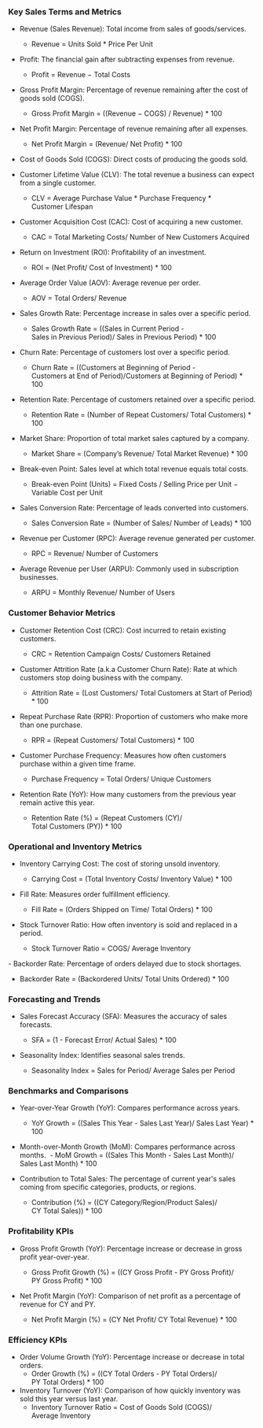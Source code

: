 ### Key Sales Terms and Metrics

- Revenue (Sales Revenue): Total income from sales of goods/services.
  - Revenue = Units Sold  * Price Per Unit
 
- Profit: The financial gain after subtracting expenses from revenue.
  - Profit = Revenue − Total Costs

- Gross Profit Margin: Percentage of revenue remaining after the cost of goods sold (COGS).
  - Gross Profit Margin = ((Revenue − COGS) / Revenue) * 100
 
- Net Profit Margin: Percentage of revenue remaining after all expenses.
  - Net Profit Margin = (Revenue/ Net Profit) * 100
 
- Cost of Goods Sold (COGS): Direct costs of producing the goods sold.

- Customer Lifetime Value (CLV): The total revenue a business can expect from a single customer.
  - CLV = Average Purchase Value * Purchase Frequency * Customer Lifespan

- Customer Acquisition Cost (CAC): Cost of acquiring a new customer.
  - CAC = Total Marketing Costs/ Number of New Customers Acquired

- Return on Investment (ROI): Profitability of an investment.
  - ROI = (Net Profit/ Cost of Investment) * 100

- Average Order Value (AOV): Average revenue per order.
  - AOV = Total Orders/ Revenue
​
- Sales Growth Rate: Percentage increase in sales over a specific period.
  - Sales Growth Rate = ((Sales in Current Period - Sales in Previous Period)/ Sales in Previous Period) * 100

- Churn Rate: Percentage of customers lost over a specific period.
  - Churn Rate = ((Customers at Beginning of Period - Customers at End of Period)/Customers at Beginning of Period) * 100

- Retention Rate: Percentage of customers retained over a specific period.
  - Retention Rate = (Number of Repeat Customers/ Total Customers) * 100

- Market Share: Proportion of total market sales captured by a company.
  - Market Share = (Company’s Revenue/ Total Market Revenue) * 100

- Break-even Point: Sales level at which total revenue equals total costs.
  - Break-even Point (Units) = Fixed Costs / Selling Price per Unit − Variable Cost per Unit

- Sales Conversion Rate: Percentage of leads converted into customers.
  - Sales Conversion Rate = (Number of Sales/ Number of Leads) * 100

- Revenue per Customer (RPC): Average revenue generated per customer.
  - RPC = Revenue/ Number of Customers

- Average Revenue per User (ARPU): Commonly used in subscription businesses.
  - ARPU = Monthly Revenue/ Number of Users

### Customer Behavior Metrics

- Customer Retention Cost (CRC): Cost incurred to retain existing customers.
  - CRC = Retention Campaign Costs/ Customers Retained

- Customer Attrition Rate (a.k.a Customer Churn Rate): Rate at which customers stop doing business with the company.
  - Attrition Rate = (Lost Customers/ Total Customers at Start of Period) * 100​

- Repeat Purchase Rate (RPR): Proportion of customers who make more than one purchase.
  - RPR = (Repeat Customers/ Total Customers) * 100

- Customer Purchase Frequency: Measures how often customers purchase within a given time frame.
  - Purchase Frequency = Total Orders/ Unique Customers

- Retention Rate (YoY): How many customers from the previous year remain active this year.
  - Retention Rate (%) = (Repeat Customers (CY)/ Total Customers (PY)) * 100
    
### Operational and Inventory Metrics

- Inventory Carrying Cost: The cost of storing unsold inventory.
  - Carrying Cost = (Total Inventory Costs/ Inventory Value) * 100

- Fill Rate: Measures order fulfillment efficiency.
  - Fill Rate = (Orders Shipped on Time/ Total Orders) * 100
 
- Stock Turnover Ratio: How often inventory is sold and replaced in a period.
  - Stock Turnover Ratio = COGS/ Average Inventory

​- Backorder Rate: Percentage of orders delayed due to stock shortages.
  - Backorder Rate = (Backordered Units/ Total Units Ordered) * 100

### Forecasting and Trends

- Sales Forecast Accuracy (SFA): Measures the accuracy of sales forecasts.
  - SFA = (1 - Forecast Error/ Actual Sales) * 100
 
- Seasonality Index: Identifies seasonal sales trends.
  - Seasonality Index = Sales for Period/ Average Sales per Period

### Benchmarks and Comparisons

- Year-over-Year Growth (YoY): Compares performance across years.
  - YoY Growth = ((Sales This Year - Sales Last Year)/ Sales Last Year) * 100
​
- Month-over-Month Growth (MoM): Compares performance across months.
​  - MoM Growth = ((Sales This Month - Sales Last Month)/ Sales Last Month) * 100

- Contribution to Total Sales: The percentage of current year's sales coming from specific categories, products, or regions.
  - Contribution (%) = ((CY Category/Region/Product Sales)/ CY Total Sales)) * 100
 
### Profitability KPIs

- Gross Profit Growth (YoY): Percentage increase or decrease in gross profit year-over-year.
  - Gross Profit Growth (%) = ((CY Gross Profit - PY Gross Profit)/ PY Gross Profit) * 100

- Net Profit Margin (YoY): Comparison of net profit as a percentage of revenue for CY and PY.
  - Net Profit Margin (%) = (CY Net Profit/ CY Total Revenue) * 100 

### Efficiency KPIs

- Order Volume Growth (YoY): Percentage increase or decrease in total orders.
  - Order Growth (%) = ((CY Total Orders - PY Total Orders)/ PY Total Orders) * 100
​
- Inventory Turnover (YoY): Comparison of how quickly inventory was sold this year versus last year.
  - Inventory Turnover Ratio = Cost of Goods Sold (COGS)/ Average Inventory

​
